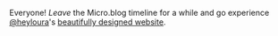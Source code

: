 ---
---

Everyone! *Leave* the Micro.blog timeline for a while and go experience [@heyloura](https://micro.blog/heyloura)'s [beautifully designed website](https://heyloura.com).
